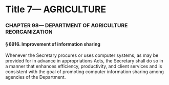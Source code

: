 
# Title 7— AGRICULTURE
### CHAPTER 98— DEPARTMENT OF AGRICULTURE REORGANIZATION
#### § 6916. Improvement of information sharing

Whenever the Secretary procures or uses computer systems, as may be provided for in advance in appropriations Acts, the Secretary shall do so in a manner that enhances efficiency, productivity, and client services and is consistent with the goal of promoting computer information sharing among agencies of the Department.
